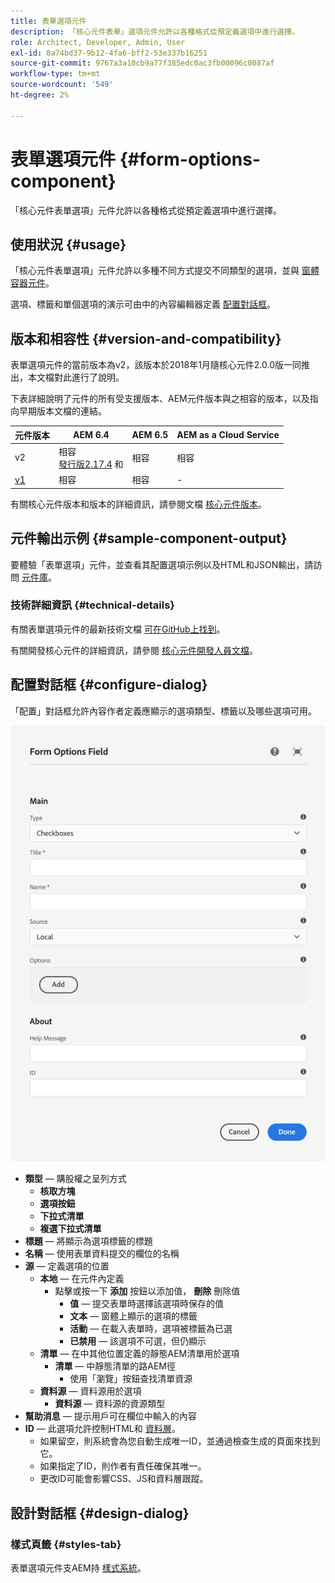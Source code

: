 ```yaml
---
title: 表單選項元件
description: 「核心元件表單」選項元件允許以各種格式從預定義選項中進行選擇。
role: Architect, Developer, Admin, User
exl-id: 8a74bd37-9b12-4fa6-bff2-53e337b16251
source-git-commit: 9767a3a10cb9a77f385edc0ac3fb00096c0087af
workflow-type: tm+mt
source-wordcount: '549'
ht-degree: 2%

---
```


# 表單選項元件 {#form-options-component}

「核心元件表單選項」元件允許以各種格式從預定義選項中進行選擇。

## 使用狀況 {#usage}

「核心元件表單選項」元件允許以多種不同方式提交不同類型的選項，並與 [窗體容器元件](form-container.md)。

選項、標籤和單個選項的演示可由中的內容編輯器定義 [配置對話框](#configure-dialog)。

## 版本和相容性 {#version-and-compatibility}

表單選項元件的當前版本為v2，該版本於2018年1月隨核心元件2.0.0版一同推出，本文檔對此進行了說明。

下表詳細說明了元件的所有受支援版本、AEM元件版本與之相容的版本，以及指向早期版本文檔的連結。

| 元件版本 | AEM 6.4 | AEM 6.5 | AEM as a Cloud Service  |
|--- |--- |--- |---|
| v2 | 相容<br>[發行版2.17.4](/help/versions.md) 和 | 相容 | 相容 |
| [v1](/help/components/v1/form-options-v1.md) | 相容 | 相容 | - |

有關核心元件版本和版本的詳細資訊，請參閱文檔 [核心元件版本](/help/versions.md)。

## 元件輸出示例 {#sample-component-output}

要體驗「表單選項」元件，並查看其配置選項示例以及HTML和JSON輸出，請訪問 [元件庫](https://adobe.com/go/aem_cmp_library_form_options)。

### 技術詳細資訊 {#technical-details}

有關表單選項元件的最新技術文檔 [可在GitHub上找到](https://adobe.com/go/aem_cmp_tech_form_options_v2)。

有關開發核心元件的詳細資訊，請參閱 [核心元件開發人員文檔](/help/developing/overview.md)。

## 配置對話框 {#configure-dialog}

「配置」對話框允許內容作者定義應顯示的選項類型、標籤以及哪些選項可用。

![表單選項元件的編輯對話框](/help/assets/form-options-edit.png)

* **類型**  — 購股權之呈列方式
   * **核取方塊**
   * **選項按鈕**
   * **下拉式清單**
   * **複選下拉式清單**
* **標題**  — 將顯示為選項標籤的標題
* **名稱**  — 使用表單資料提交的欄位的名稱
* **源**  — 定義選項的位置
   * **本地**  — 在元件內定義
      * 點擊或按一下 **添加** 按鈕以添加值， **刪除** 刪除值
         * **值**  — 提交表單時選擇該選項時保存的值
         * **文本**  — 窗體上顯示的選項的標籤
         * **活動**  — 在載入表單時，選項被標籤為已選
         * **已禁用**  — 該選項不可選，但仍顯示
   * **清單**  — 在中其他位置定義的靜態AEM清單用於選項
      * **清單**  — 中靜態清單的路AEM徑
         * 使用「瀏覽」按鈕查找清單資源
   * **資料源**  — 資料源用於選項
      * **資料源**  — 資料源的資源類型
* **幫助消息**  — 提示用戶可在欄位中輸入的內容
* **ID**  — 此選項允許控制HTML和 [資料層](/help/developing/data-layer/overview.md)。
   * 如果留空，則系統會為您自動生成唯一ID，並通過檢查生成的頁面來找到它。
   * 如果指定了ID，則作者有責任確保其唯一。
   * 更改ID可能會影響CSS、JS和資料層跟蹤。

## 設計對話框 {#design-dialog}

### 樣式頁籤 {#styles-tab}

表單選項元件支AEM持 [樣式系統](/help/get-started/authoring.md#component-styling)。

